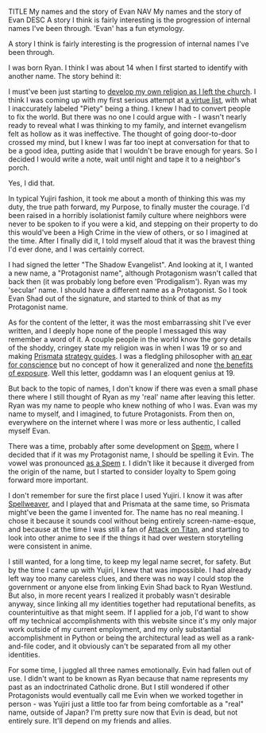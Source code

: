 TITLE My names and the story of Evan
NAV My names and the story of Evan
DESC A story I think is fairly interesting is the progression of internal names I've been through. 'Evan' has a fun etymology.

A story I think is fairly interesting is the progression of internal names I've been through.

I was born Ryan. I think I was about 14 when I first started to identify with another name. The story behind it:

I must've been just starting to [develop my own religion as I left the church](apostasy). I think I was coming up with my first serious attempt at [a virtue list](/protagonism/virtues), with what I inaccurately labeled "Piety" being a thing. I knew I had to convert people to fix the world. But there was no one I could argue with - I wasn't nearly ready to reveal what I was thinking to my family, and internet evangelism felt as hollow as it was ineffective. The thought of going door-to-door crossed my mind, but I knew I was far too inept at conversation for that to be a good idea, putting aside that I wouldn't be brave enough for years. So I decided I would write a note, wait until night and tape it to a neighbor's porch.

Yes, I did that.

In typical Yujiri fashion, it took me about a month of thinking this was my duty, the true path forward, my Purpose, to finally muster the courage. I'd been raised in a horribly isolationist family culture where neighbors were never to be spoken to if you were a kid, and stepping on their property to do this would've been a High Crime in the view of others, or so I imagined at the time. After I finally did it, I told myself aloud that it was the bravest thing I'd ever done, and I was certainly correct.

I had signed the letter "The Shadow Evangelist". And looking at it, I wanted a new name, a "Protagonist name", although Protagonism wasn't called that back then (it was probably long before even 'Prodigalism'). Ryan was my 'secular' name. I should have a different name as a Protagonist. So I took Evan Shad out of the signature, and started to think of that as my Protagonist name.

As for the content of the letter, it was the most embarrassing shit I've ever written, and I deeply hope none of the people I messaged this way remember a word of it. A couple people in the world know the gory details of the shoddy, cringey state my religion was in when I was 19 or so and making [Prismata](/reviews/prismata) [strategy guides](/prismata/). I was a fledgling philosopher with [an ear for conscience](/protagonism/protagonism) but no concept of how it generalized and none [the benefits of exposure](public_wisdom). Well this letter, goddamn was I an eloquent genius at 19.

But back to the topic of names, I don't know if there was even a small phase there where I still thought of Ryan as my 'real' name after leaving this letter. Ryan was my name to people who knew nothing of who I was. Evan was my name to myself, and I imagined, to future Protagonists. From then on, everywhere on the internet where I was more or less authentic, I called myself Evan.

There was a time, probably after some development on [Spem](/spem/), where I decided that if it was my Protagonist name, I should be spelling it Evin. The vowel was pronounced [as a Spem](/spem/alphabet) <spem>ɪ</spem>. I didn't like it because it diverged from the origin of the name, but I started to consider loyalty to Spem going forward more important.

I don't remember for sure the first place I used Yujiri. I know it was after [Spellweaver](/reviews/spellweaver), and I played that and Prismata at the same time, so Prismata might've been the game I invented for. The name has no real meaning. I chose it because it sounds cool without being entirely screen-name-esque, and because at the time I was still a fan of [Attack on Titan](/reviews/aot), and starting to look into other anime to see if the things it had over western storytelling were consistent in anime.

I still wanted, for a long time, to keep my legal name secret, for safety. But by the time I came up with Yujiri, I knew that was impossible. I had already left way too many careless clues, and there was no way I could stop the government or anyone else from linking Evin Shad back to Ryan Westlund. But also, in more recent years I realized it probably wasn't desirable anyway, since linking all my identities together had reputational benefits, as counterintuitive as that might seem. If I applied for a job, I'd want to show off my technical accomplishments with this website since it's my only major work outside of my current employment, and my only substantial accomplishment in Python or being the architectural lead as well as a rank-and-file coder, and it obviously can't be separated from all my other identities.

For some time, I juggled all three names emotionally. Evin had fallen out of use. I didn't want to be known as Ryan because that name represents my past as an indoctrinated Catholic drone. But I still wondered if other Protagonists would eventually call me Evin when we worked together in person - was Yujiri just a little too far from being comfortable as a "real" name, outside of Japan? I'm pretty sure now that Evin is dead, but not entirely sure. It'll depend on my friends and allies.
